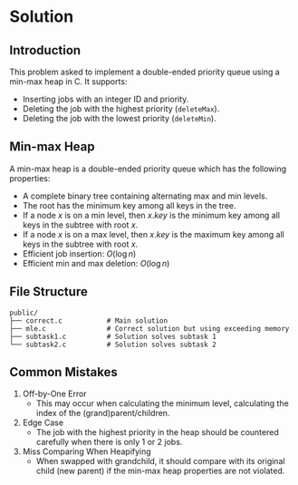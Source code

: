 # Solution

## Introduction

This problem asked to implement a double-ended priority queue using a min-max heap in C. It supports:
- Inserting jobs with an integer ID and priority.
- Deleting the job with the highest priority (`deleteMax`).
- Deleting the job with the lowest priority (`deleteMin`).

## Min-max Heap
A min-max heap is a double-ended priority queue which has the following properties:
- A complete binary tree containing alternating max and min levels. 
- The root has the minimum key among all keys in the tree. 
- If a node $x$ is on a min level, then $x.key$ is the minimum key among all keys in the subtree with root $x$. 
- If a node $x$ is on a max level, then $x.key$ is the maximum key among all keys in the subtree with root $x$. 
- Efficient job insertion: $O(\log n)$
- Efficient min and max deletion: $O(\log n)$

## File Structure

```
public/
├── correct.c           # Main solution 
├── mle.c               # Correct solution but using exceeding memory 
├── subtask1.c          # Solution solves subtask 1 
└── subtask2.c          # Solution solves subtask 2 
```

## Common Mistakes 
1. Off-by-One Error
    * This may occur when calculating the minimum level, calculating the index of the (grand)parent/children. 
2. Edge Case
    * The job with the highest priority in the heap should be countered carefully when there is only 1 or 2 jobs. 
3. Miss Comparing When Heapifying
    * When swapped with grandchild, it should compare with its original child (new parent) if the min-max heap properties are not violated. 

